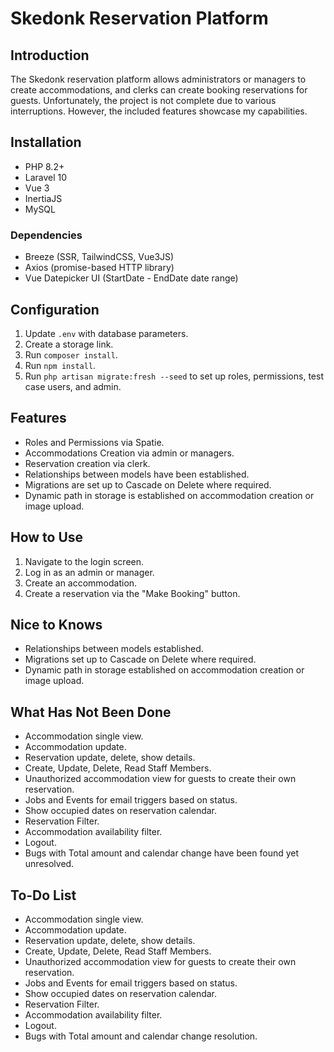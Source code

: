 # Skedonk Reservation Platform

## Introduction

The Skedonk reservation platform allows administrators or managers to create accommodations, and clerks can create booking reservations for guests. Unfortunately, the project is not complete due to various interruptions. However, the included features showcase my capabilities.

## Installation

- PHP 8.2+
- Laravel 10
- Vue 3
- InertiaJS
- MySQL

### Dependencies

- Breeze (SSR, TailwindCSS, Vue3JS)
- Axios (promise-based HTTP library)
- Vue Datepicker UI (StartDate - EndDate date range)

## Configuration

1. Update `.env` with database parameters.
2. Create a storage link.
3. Run `composer install`.
4. Run `npm install`.
5. Run `php artisan migrate:fresh --seed` to set up roles, permissions, test case users, and admin.

## Features

- Roles and Permissions via Spatie.
- Accommodations Creation via admin or managers.
- Reservation creation via clerk.
- Relationships between models have been established.
- Migrations are set up to Cascade on Delete where required.
- Dynamic path in storage is established on accommodation creation or image upload.

## How to Use

1. Navigate to the login screen.
2. Log in as an admin or manager.
3. Create an accommodation.
4. Create a reservation via the "Make Booking" button.

## Nice to Knows

- Relationships between models established.
- Migrations set up to Cascade on Delete where required.
- Dynamic path in storage established on accommodation creation or image upload.

## What Has Not Been Done

- Accommodation single view.
- Accommodation update.
- Reservation update, delete, show details.
- Create, Update, Delete, Read Staff Members.
- Unauthorized accommodation view for guests to create their own reservation.
- Jobs and Events for email triggers based on status.
- Show occupied dates on reservation calendar.
- Reservation Filter.
- Accommodation availability filter.
- Logout.
- Bugs with Total amount and calendar change have been found yet unresolved.

## To-Do List

- Accommodation single view.
- Accommodation update.
- Reservation update, delete, show details.
- Create, Update, Delete, Read Staff Members.
- Unauthorized accommodation view for guests to create their own reservation.
- Jobs and Events for email triggers based on status.
- Show occupied dates on reservation calendar.
- Reservation Filter.
- Accommodation availability filter.
- Logout.
- Bugs with Total amount and calendar change resolution.